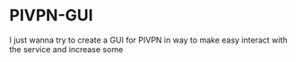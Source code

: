 # PIVPN-GUI

I just wanna try to create a GUI for PIVPN in way to make easy interact with the service and increase some 
